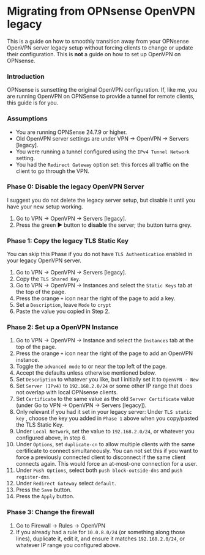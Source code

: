 # Migrating from OPNsense OpenVPN legacy

This is a guide on how to smoothly transition away from your OPNsense OpenVPN server legacy setup without forcing clients to change or update their configuration. This is **not** a guide on how to set up OpenVPN on OPNsense. 

### Introduction

OPNsense is sunsetting the original OpenVPN configuration. If, like me, you are running OpenVPN on OPNSense to provide a tunnel for remote clients, this guide is for you.

### Assumptions

* You are running OPNSense 24.7.9 or higher.
* Old OpenVPN server settings are under VPN → OpenVPN → Servers [legacy].
* You were running a tunnel configured using the `IPv4 Tunnel Network` setting.
* You had the `Redirect Gateway` option set: this forces all traffic on the client to go through the VPN.

### Phase 0: Disable the legacy OpenVPN Server

I suggest you do not delete the legacy server setup, but disable it until you have your new setup working.

1. Go to VPN → OpenVPN → Servers [legacy].
2. Press the green ▶️ button to **disable** the server; the button turns grey.

### Phase 1: Copy the legacy TLS Static Key

You can skip this Phase if you do not have `TLS Authentication` enabled in your legacy OpenVPN server.

1. Go to VPN → OpenVPN → Servers [legacy].
2. Copy the `TLS Shared Key`.
3. Go to VPN → OpenVPN → Instances and select the `Static Keys` tab at the top of the page.
4. Press the orange `+` icon near the right of the page to add a key.
5. Set a `Description`, leave `Mode` to `crypt`
6. Paste the value you copied in Step 2.

### Phase 2: Set up a OpenVPN Instance

1. Go to VPN → OpenVPN → Instance and select the `Instances` tab at the top of the page.
2. Press the orange `+` icon near the right of the page to add an OpenVPN instance.
3. Toggle the `advanced mode` to or near the top left of the page.
4. Accept the defaults unless otherwise mentioned below.
5. Set `Description` to whatever you like, but I initially set it to `OpenVPN - New`
6. Set `Server (IPv4)` to `192.168.2.0/24` or some other IP range that does not overlap with local OPNsense clients.
7. Set `Certificate` to the same value as the old `Server Certificate` value (under Go to VPN → OpenVPN → Servers [legacy]).
8. Only relevant if you had it set in your legacy server: Under `TLS static key` , choose the key you added in `Phase 1` above when you copy/pasted the TLS Static Key.
9. Under `Local Network`, set the value to `192.168.2.0/24`, or whatever you configured above, in step 6.
10. Under `Options`, set `duplicate-cn` to allow multiple clients with the same certificate to connect simultaneously. You can not set this if you want to force a previously connected client to disconnect if the same client connects again. This would force an at-most-one connection for a user.
11. Under `Push Options`, select both `push block-outside-dns` and `push register-dns`.
12. Under `Redirect Gateway` select `default`.
13. Press the `Save` button.
14. Press the `Apply` button.

### Phase 3: Change the firewall

1. Go to Firewall → Rules → OpenVPN
2. If you already had a rule for `10.0.8.0/24` (or something along those lines), duplicate it, edit it, and ensure it matches `192.168.2.0/24`, or whatever IP range you configured above.